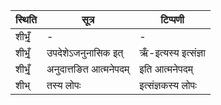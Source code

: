 | स्थिति | सूत्र | टिप्पणी |
| ----- | ------- | ------ |
| शीभृँ॒ | - | - |
| शीभृँ॒ | उपदेशेऽजनुनासिक इत् | ऋँ-इत्यस्य इत्संज्ञा |
| शीभृँ॒ | अनुदात्तङित आत्मनेपदम् | इति आत्मनेपदम् |
| शीभ् | तस्य लोपः | इत्संज्ञकस्य लोपः |
